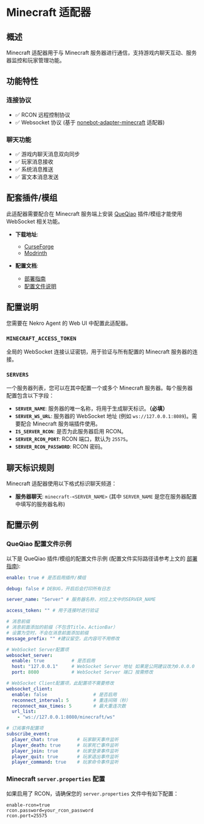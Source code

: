 # Minecraft 适配器

## 概述

Minecraft 适配器用于与 Minecraft 服务器进行通信，支持游戏内聊天互动、服务器监控和玩家管理功能。

## 功能特性

### 连接协议

- ✅ RCON 远程控制协议
- ✅ Websocket 协议 (基于 [nonebot-adapter-minecraft](https://github.com/17TheWord/nonebot-adapter-minecraft) 适配器)

### 聊天功能

- ✅ 游戏内聊天消息双向同步
- ✅ 玩家消息接收
- ✅ 系统消息推送
- ✅ 富文本消息发送

## 配套插件/模组

此适配器需要配合在 Minecraft 服务端上安装 [QueQiao](https://github.com/17TheWord/QueQiao) 插件/模组才能使用 WebSocket 相关功能。

- **下载地址**:
  - [CurseForge](https://www.curseforge.com/minecraft/mc-mods/queqiao)
  - [Modrinth](https://modrinth.com/plugin/queqiao)

- **配置文档**:
  - [部署指南](https://github.com/17TheWord/QueQiao/wiki/1.-部署)
  - [配置文件说明](https://github.com/17TheWord/QueQiao/wiki/2.-配置文件)

## 配置说明

您需要在 Nekro Agent 的 Web UI 中配置此适配器。

### `MINECRAFT_ACCESS_TOKEN`

全局的 WebSocket 连接认证密钥，用于验证与所有配置的 Minecraft 服务器的连接。

### `SERVERS`

一个服务器列表，您可以在其中配置一个或多个 Minecraft 服务器。每个服务器配置包含以下字段：

- **`SERVER_NAME`**: 服务器的唯一名称，将用于生成聊天标识。**（必填）**
- **`SERVER_WS_URL`**: 服务器的 WebSocket 地址 (例如 `ws://127.0.0.1:8089`)。需要配合 Minecraft 服务端插件使用。
- **`IS_SERVER_RCON`**: 是否为此服务器启用 RCON。
- **`SERVER_RCON_PORT`**: RCON 端口，默认为 `25575`。
- **`SERVER_RCON_PASSWORD`**: RCON 密码。

## 聊天标识规则

Minecraft 适配器使用以下格式标识聊天频道：

- **服务器聊天**: `minecraft-<SERVER_NAME>` (其中 `SERVER_NAME` 是您在服务器配置中填写的服务器名称)

## 配置示例

### QueQiao 配置文件示例

以下是 QueQiao 插件/模组的配置文件示例 (配置文件实际路径请参考上文的 [部署指南](https://github.com/17TheWord/QueQiao/wiki/1.-部署)):

```yaml
enable: true # 是否启用插件/模组

debug: false # DEBUG，开启后会打印所有日志

server_name: "Server" # 服务器名称，对应上文中的SERVER_NAME

access_token: "" # 用于连接时进行验证

# 消息前缀
# 消息前面添加的前缀（不包含Title、ActionBar）
# 设置为空时，不会在消息前面添加前缀
message_prefix: "" #建议留空，此内容可不用修改

# WebSocket Server配置项
websocket_server:
  enable: true          # 是否启用
  host: "127.0.0.1"     # WebSocket Server 地址 如果是公网建议改为0.0.0.0
  port: 8080            # WebSocket Server 端口 按需修改

# WebSocket Client配置项，此配置项不需要修改
websocket_client:
  enable: false                 # 是否启用
  reconnect_interval: 5         # 重连间隔（秒）
  reconnect_max_times: 5        # 最大重连次数
  url_list:
    - "ws://127.0.0.1:8080/minecraft/ws"

# 订阅事件配置项
subscribe_event:
  player_chat: true       # 玩家聊天事件监听
  player_death: true      # 玩家死亡事件监听
  player_join: true       # 玩家登录事件监听
  player_quit: true       # 玩家退出事件监听
  player_command: true    # 玩家命令事件监听
```

### Minecraft `server.properties` 配置

如果启用了 RCON，请确保您的 `server.properties` 文件中有如下配置：

```properties
enable-rcon=true
rcon.password=your_rcon_password
rcon.port=25575
```
